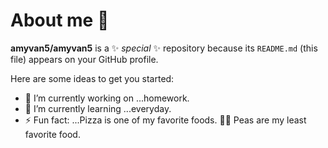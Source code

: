 # About me 👋


**amyvan5/amyvan5** is a ✨ _special_ ✨ repository because its `README.md` (this file) appears on your GitHub profile.

Here are some ideas to get you started:

- 🔭 I’m currently working on ...homework.
- 🌱 I’m currently learning ...everyday.
- ⚡ Fun fact: ...Pizza is one of my favorite foods. 🍕🍕 Peas are my least favorite food. 

